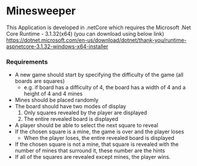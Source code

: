 # Minesweeper
This Application is developed in .netCore which requires the Microsoft .Net Core Runtime - 3.1.32(x64) (you can download using below link)
https://dotnet.microsoft.com/en-us/download/dotnet/thank-you/runtime-aspnetcore-3.1.32-windows-x64-installer


### Requirements

- A new game should start by specifying the difficulty of the game (all boards are squares)
    - e.g. if board has a difficulty of 4, the board has a width of 4 and a height of 4 and 4 mines
- Mines should be placed randomly
- The board should have two modes of display
    1. Only squares revealed by the player are displayed
    2. The entire revealed board is displayed
- A player should be able to select the next square to reveal
- If the chosen square is a mine, the game is over and the player loses
  - When the player loses, the entire revealed board is displayed
- If the chosen square is not a mine, that square is revealed with the number of mines that surround it, these number are the hints
- If all of the squares are revealed except mines, the player wins.

